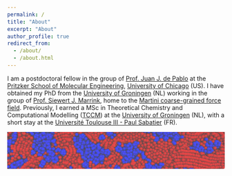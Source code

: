 ```yaml
---
permalink: /
title: "About"
excerpt: "About"
author_profile: true
redirect_from: 
  - /about/
  - /about.html
---
```


I am a postdoctoral fellow in the group of [Prof. Juan J. de Pablo](https://pme.uchicago.edu/group/de-pablo-group) 
at the [Pritzker School of Molecular Engineering](https://pme.uchicago.edu/), 
[University of Chicago](https://www.uchicago.edu/) (US). 
I have obtained my PhD from the [University of Groningen](https://www.rug.nl/) (NL) working in the group 
of [Prof. Siewert J. Marrink](https://www.rug.nl/research/molecular-dynamics),
home to the [Martini coarse-grained force field](http://cgmartini.nl/). 
Previously, I earned a MSc in Theoretical Chemistry and Computational Modelling 
([TCCM](https://www.emtccm.org/)) at the [University of Groningen](https://www.rug.nl/) (NL),
with a short stay at the [Université Toulouse III - Paul Sabatier](https://www.univ-tlse3.fr/) (FR). 


<img src="../images/banner-opv.png" width="600" />

